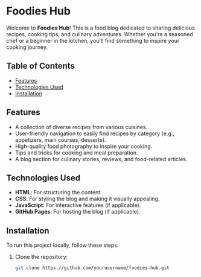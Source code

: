 # Foodies Hub

Welcome to **Foodies Hub**! This is a food blog dedicated to sharing delicious recipes, cooking tips, and culinary adventures. Whether you're a seasoned chef or a beginner in the kitchen, you'll find something to inspire your cooking journey.

## Table of Contents
- [Features](#features)
- [Technologies Used](#technologies-used)
- [Installation](#installation)

## Features
- A collection of diverse recipes from various cuisines.
- User-friendly navigation to easily find recipes by category (e.g., appetizers, main courses, desserts).
- High-quality food photography to inspire your cooking.
- Tips and tricks for cooking and meal preparation.
- A blog section for culinary stories, reviews, and food-related articles.

## Technologies Used
- **HTML**: For structuring the content.
- **CSS**: For styling the blog and making it visually appealing.
- **JavaScript**: For interactive features (if applicable).
- **GitHub Pages**: For hosting the blog (if applicable).

## Installation
To run this project locally, follow these steps:

1. Clone the repository:
   ```bash
   git clone https://github.com/yourusername/foodies-hub.git
